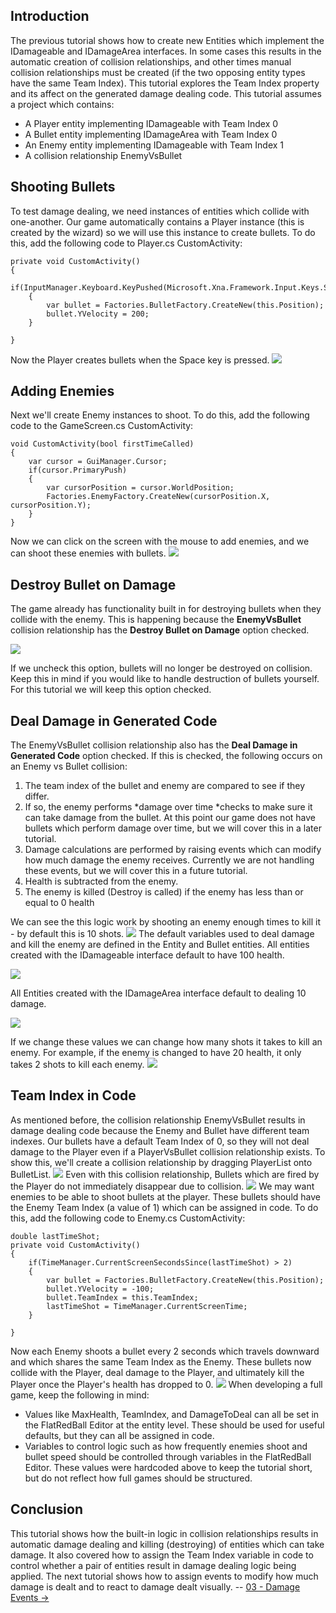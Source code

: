 ## Introduction

The previous tutorial shows how to create new Entities which implement the IDamageable and IDamageArea interfaces. In some cases this results in the automatic creation of collision relationships, and other times manual collision relationships must be created (if the two opposing entity types have the same Team Index). This tutorial explores the Team Index property and its affect on the generated damage dealing code. This tutorial assumes a project which contains:

-   A Player entity implementing IDamageable with Team Index 0
-   A Bullet entity implementing IDamageArea with Team Index 0
-   An Enemy entity implementing IDamageable with Team Index 1
-   A collision relationship EnemyVsBullet

## Shooting Bullets

To test damage dealing, we need instances of entities which collide with one-another. Our game automatically contains a Player instance (this is created by the wizard) so we will use this instance to create bullets. To do this, add the following code to Player.cs CustomActivity:

    private void CustomActivity()
    {
        if(InputManager.Keyboard.KeyPushed(Microsoft.Xna.Framework.Input.Keys.Space))
        {
            var bullet = Factories.BulletFactory.CreateNew(this.Position);
            bullet.YVelocity = 200;
        }

    }

Now the Player creates bullets when the Space key is pressed. [![](/media/2023-01-11_06-32-40.gif)](/media/2023-01-11_06-32-40.gif)

## Adding Enemies

Next we'll create Enemy instances to shoot. To do this, add the following code to the GameScreen.cs CustomActivity:

    void CustomActivity(bool firstTimeCalled)
    {
        var cursor = GuiManager.Cursor;
        if(cursor.PrimaryPush)
        {
            var cursorPosition = cursor.WorldPosition;
            Factories.EnemyFactory.CreateNew(cursorPosition.X, cursorPosition.Y);
        }
    }

Now we can click on the screen with the mouse to add enemies, and we can shoot these enemies with bullets. [![](/media/2023-01-11_06-37-00.gif)](/media/2023-01-11_06-37-00.gif)

## Destroy Bullet on Damage

The game already has functionality built in for destroying bullets when they collide with the enemy. This is happening because the **EnemyVsBullet** collision relationship has the **Destroy Bullet on Damage** option checked.

![](/media/2023-01-img_63bebc9d3e9ff.png)

If we uncheck this option, bullets will no longer be destroyed on collision. Keep this in mind if you would like to handle destruction of bullets yourself. For this tutorial we will keep this option checked.

## Deal Damage in Generated Code

The EnemyVsBullet collision relationship also has the **Deal Damage in Generated Code** option checked. If this is checked, the following occurs on an Enemy vs Bullet collision:

1.  The team index of the bullet and enemy are compared to see if they differ.
2.  If so, the enemy performs *damage over time *checks to make sure it can take damage from the bullet. At this point our game does not have bullets which perform damage over time, but we will cover this in a later tutorial.
3.  Damage calculations are performed by raising events which can modify how much damage the enemy receives. Currently we are not handling these events, but we will cover this in a future tutorial.
4.  Health is subtracted from the enemy.
5.  The enemy is killed (Destroy is called) if the enemy has less than or equal to 0 health

We can see the this logic work by shooting an enemy enough times to kill it - by default this is 10 shots. [![](/media/2023-01-11_06-48-10.gif)](/media/2023-01-11_06-48-10.gif) The default variables used to deal damage and kill the enemy are defined in the Entity and Bullet entities. All entities created with the IDamageable interface default to have 100 health.

![](/media/2023-01-img_63bebedcd0d20.png)

All Entities created with the IDamageArea interface default to dealing 10 damage.

![](/media/2023-01-img_63bebf1ca3662.png)

If we change these values we can change how many shots it takes to kill an enemy. For example, if the enemy is changed to have 20 health, it only takes 2 shots to kill each enemy. [![](/media/2023-01-11_06-54-40.gif)](/media/2023-01-11_06-54-40.gif)

## Team Index in Code

As mentioned before, the collision relationship EnemyVsBullet results in damage dealing code because the Enemy and Bullet have different team indexes. Our bullets have a default Team Index of 0, so they will not deal damage to the Player even if a PlayerVsBullet collision relationship exists. To show this, we'll create a collision relationship by dragging PlayerList onto BulletList. [![](/media/2023-01-11_07-00-26.gif)](/media/2023-01-11_07-00-26.gif) Even with this collision relationship, Bullets which are fired by the Player do not immediately disappear due to collision. [![](/media/2023-01-11_07-02-07.gif)](/media/2023-01-11_07-02-07.gif) We may want enemies to be able to shoot bullets at the player. These bullets should have the Enemy Team Index (a value of 1) which can be assigned in code. To do this, add the following code to Enemy.cs CustomActivity:

    double lastTimeShot;
    private void CustomActivity()
    {
        if(TimeManager.CurrentScreenSecondsSince(lastTimeShot) > 2)
        {
            var bullet = Factories.BulletFactory.CreateNew(this.Position);
            bullet.YVelocity = -100;
            bullet.TeamIndex = this.TeamIndex;
            lastTimeShot = TimeManager.CurrentScreenTime;
        }

    }

Now each Enemy shoots a bullet every 2 seconds which travels downward and which shares the same Team Index as the Enemy. These bullets now collide with the Player, deal damage to the Player, and ultimately kill the Player once the Player's health has dropped to 0. [![](/media/2023-01-11_07-07-18.gif)](/media/2023-01-11_07-07-18.gif) When developing a full game, keep the following in mind:

-   Values like MaxHealth, TeamIndex, and DamageToDeal can all be set in the FlatRedBall Editor at the entity level. These should be used for useful defaults, but they can all be assigned in code.
-   Variables to control logic such as how frequently enemies shoot and bullet speed should be controlled through variables in the FlatRedBall Editor. These values were hardcoded above to keep the tutorial short, but do not reflect how full games should be structured.

## Conclusion

This tutorial shows how the built-in logic in collision relationships results in automatic damage dealing and killing (destroying) of entities which can take damage. It also covered how to assign the Team Index variable in code to control whether a pair of entities result in damage dealing logic being applied. The next tutorial shows how to assign events to modify how much damage is dealt and to react to damage dealt visually. -- [03 - Damage Events -\>](/documentation/tutorials/damage-dealing/03-damage-events.md)
